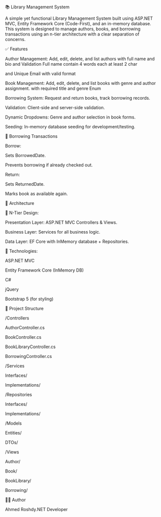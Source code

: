 📚 Library Management System

A simple yet functional Library Management System built using ASP.NET MVC, Entity Framework Core (Code-First), and an in-memory database. This system is designed to manage authors, books, and borrowing transactions using an n-tier architecture with a clear separation of concerns.

✅ Features

Author Management: Add, edit, delete, and list authors with full name and bio and Validation Full name contain 4 words each at least 2 char

and Unique Email with valid format

Book Management: Add, edit, delete, and list books with genre and author assignment. with required title and genre Enum

Borrowing System: Request and return books, track borrowing records.

Validation: Client-side and server-side validation.

Dynamic Dropdowns: Genre and author selection in book forms.

Seeding: In-memory database seeding for development/testing.

🔄 Borrowing Transactions

Borrow:

Sets BorrowedDate.

Prevents borrowing if already checked out.

Return:

Sets ReturnedDate.

Marks book as available again.

🧱 Architecture

🔹 N-Tier Design:

Presentation Layer: ASP.NET MVC Controllers & Views.

Business Layer: Services for all business logic.

Data Layer: EF Core with InMemory database + Repositories.

🔹 Technologies:

ASP.NET MVC

Entity Framework Core (InMemory DB)

C#

jQuery

Bootstrap 5 (for styling)

📂 Project Structure

/Controllers

AuthorController.cs

BookController.cs

BookLibraryController.cs

BorrowingController.cs

/Services

Interfaces/

Implementations/

/Repositories

Interfaces/

Implementations/

/Models

Entities/

DTOs/

/Views

Author/

Book/

BookLibrary/

Borrowing/

🧑‍💻 Author

Ahmed Roshdy.NET Developer
